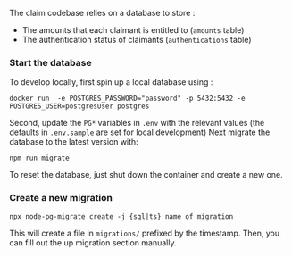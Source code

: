 The claim codebase relies on a database to store :

- The amounts that each claimant is entitled to (`amounts` table)
- The authentication status of claimants (`authentications` table)

### Start the database

To develop locally, first spin up a local database using :

```
docker run  -e POSTGRES_PASSWORD="password" -p 5432:5432 -e POSTGRES_USER=postgresUser postgres
```

Second, update the `PG*` variables in `.env` with the relevant values (the defaults in `.env.sample` are set for local development)
Next migrate the database to the latest version with:

```
npm run migrate
```

To reset the database, just shut down the container and create a new one.

### Create a new migration

```
npx node-pg-migrate create -j {sql|ts} name of migration
```

This will create a file in `migrations/` prefixed by the timestamp. Then, you can fill out the up migration section manually.
